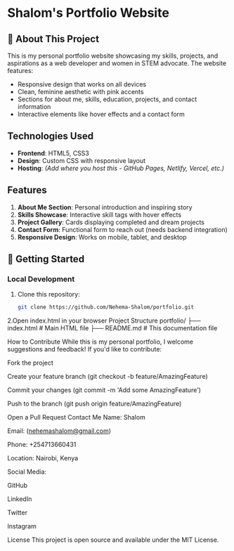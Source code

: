 # Shalom's Portfolio Website

## 🌸 About This Project

This is my personal portfolio website showcasing my skills, projects, and aspirations as a web developer and women in STEM advocate. The website features:

- Responsive design that works on all devices
- Clean, feminine aesthetic with pink accents
- Sections for about me, skills, education, projects, and contact information
- Interactive elements like hover effects and a contact form

## Technologies Used

- **Frontend**: HTML5, CSS3
- **Design**: Custom CSS with responsive layout
- **Hosting**: *(Add where you host this - GitHub Pages, Netlify, Vercel, etc.)*

## Features

1. **About Me Section**: Personal introduction and inspiring story
2. **Skills Showcase**: Interactive skill tags with hover effects
3. **Project Gallery**: Cards displaying completed and dream projects
4. **Contact Form**: Functional form to reach out (needs backend integration)
5. **Responsive Design**: Works on mobile, tablet, and desktop

## 🚀 Getting Started

### Local Development
1. Clone this repository:
   ```bash
   git clone https://github.com/Nehema-Shalom/portfolio.git
2.Open index.html in your browser
 Project Structure
 portfolio/
├── index.html          # Main HTML file
├── README.md           # This documentation file

 How to Contribute
While this is my personal portfolio, I welcome suggestions and feedback! If you'd like to contribute:

Fork the project

Create your feature branch (git checkout -b feature/AmazingFeature)

Commit your changes (git commit -m 'Add some AmazingFeature')

Push to the branch (git push origin feature/AmazingFeature)

Open a Pull Request
 Contact Me
Name: Shalom

Email: (nehemashalom@gmail.com)

Phone: +254713660431

Location: Nairobi, Kenya

Social Media:

GitHub

LinkedIn

Twitter

Instagram

 License
This project is open source and available under the MIT License.
